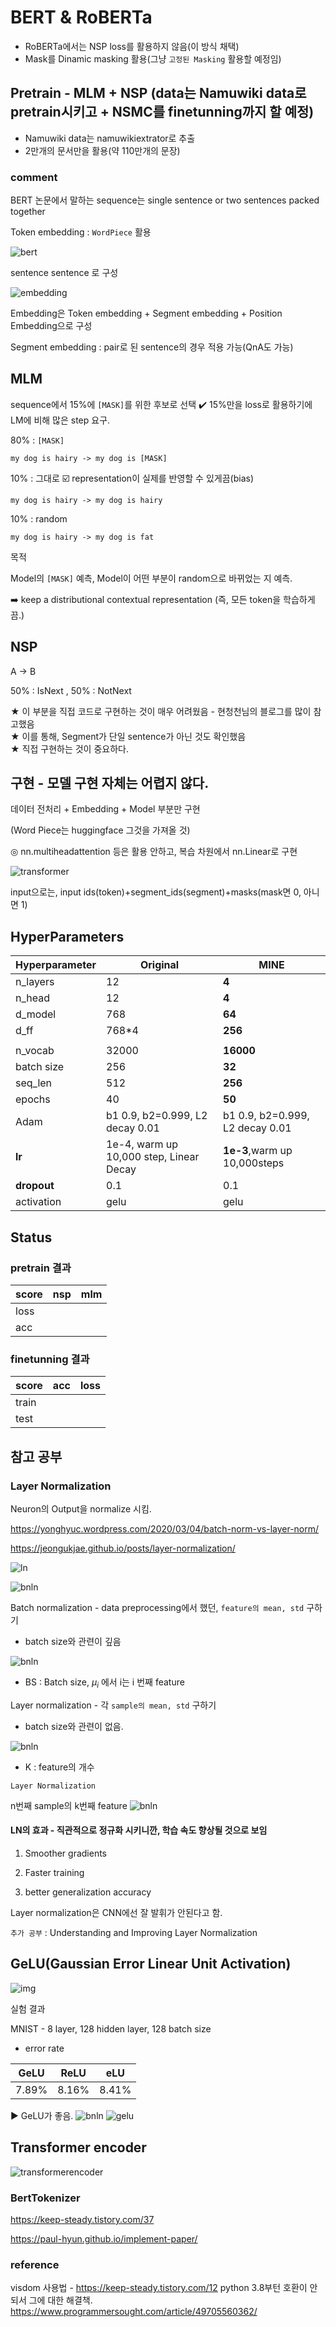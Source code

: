 # BERT & RoBERTa
- RoBERTa에서는 NSP loss를 활용하지 않음(이 방식 채택)
- Mask를 Dinamic masking 활용(그냥 `고정된 Masking` 활용할 예정임)

## Pretrain - MLM + NSP (data는 Namuwiki data로 pretrain시키고 + NSMC를 finetunning까지 할 예정)
- Namuwiki data는 namuwikiextrator로 추출  
- 2만개의 문서만을 활용(약 110만개의 문장)  

### comment

BERT 논문에서 말하는 sequence는 single sentence or two sentences packed together

Token embedding : `WordPiece` 활용

![bert](https://github.com/Chuck2Win/BERT/blob/main/img/bert.png)

<CLS> sentence <SEP> sentence 로 구성

![embedding](https://github.com/Chuck2Win/BERT/blob/main/img/embedding.png)

Embedding은 Token embedding + Segment embedding + Position Embedding으로 구성

Segment embedding : pair로 된 sentence의 경우 적용 가능(QnA도 가능)



## MLM

sequence에서 15%에 `[MASK]`를 위한 후보로 선택 :heavy_check_mark: 15%만을 loss로 활용하기에 LM에 비해 많은 step 요구.

80% :  `[MASK]` 

```
my dog is hairy -> my dog is [MASK]
```

10% : 그대로 :ballot_box_with_check: representation이 실제를 반영할 수 있게끔(bias) 

```
my dog is hairy -> my dog is hairy
```

10% : random

```
my dog is hairy -> my dog is fat
```

목적 

Model의 `[MASK]` 예측, Model이 어떤 부분이 random으로 바뀌었는 지 예측.

:arrow_right: keep a distributional contextual representation (즉, 모든 token을 학습하게끔.)



## NSP

A -> B

50% : IsNext , 50% : NotNext

★ 이 부분을 직접 코드로 구현하는 것이 매우 어려웠음 - 현청천님의 블로그를 많이 참고했음  
★ 이를 통해, Segment가 단일 sentence가 아닌 것도 확인했음  
★ 직접 구현하는 것이 중요하다.  


## 구현 - 모델 구현 자체는 어렵지 않다.

데이터 전처리 + Embedding + Model 부분만 구현

(Word Piece는 huggingface 그것을 가져올 것)

◎ nn.multiheadattention 등은 활용 안하고, 복습 차원에서 nn.Linear로 구현

![transformer](https://github.com/Chuck2Win/BERT/blob/main/img/transformer.png)

input으로는, input ids(token)+segment_ids(segment)+masks(mask면 0, 아니면 1)


## HyperParameters

| Hyperparameter |             Original                    |           MINE                                          |
| -------------- | ------------------------------- | ----------------------------------------- |
| n_layers       | 12                              | **4**                                         |
| n_head         | 12                              | **4**                                         |
| d_model        | 768                             | **64**                                       |
| d_ff           | 768*4                           | **256**                                     |
|                |                                 |                                           |
| n_vocab        | 32000                           | **16000**                                      |
| batch size     | 256                             | **32**                                        |
| seq_len        | 512                             | **256**                                       |
| epochs         | 40                              | **50**                                       |
| Adam           | b1 0.9, b2=0.999, L2 decay 0.01 | b1 0.9, b2=0.999, L2 decay 0.01           |
| **lr**         | 1e-4, warm up 10,000 step, Linear Decay                           | **1e-3**,warm up 10,000steps|
| **dropout**    | 0.1                             | 0.1                                       |
| activation     | gelu                            | gelu                                      |

## Status  
### pretrain 결과  
| score |             nsp                    |           mlm                                          |
| -------------- | ------------------------------- | ----------------------------------------- |
| loss       |                               |                                          |
| acc         |                               |                                          |
### finetunning 결과    
| score |             acc                    |           loss                                          |
| -------------- | ------------------------------- | ----------------------------------------- |
| train       |                               |                                          |
| test         |                               |                                          |




## 참고 공부

### Layer Normalization

Neuron의 Output을 normalize 시킴.

https://yonghyuc.wordpress.com/2020/03/04/batch-norm-vs-layer-norm/

https://jeongukjae.github.io/posts/layer-normalization/

![ln](https://github.com/Chuck2Win/BERT/blob/main/img/ln.png)

![bnln](https://github.com/Chuck2Win/BERT/blob/main/img/bnln.png)

Batch normalization - data preprocessing에서 했던,  `feature의 mean, std` 구하기

- batch size와 관련이 깊음

![bnln](https://github.com/Chuck2Win/BERT/blob/main/img/eq1.png)

- BS : Batch size, $\mu_i$ 에서 i는 i 번째 feature



Layer normalization - 각 `sample의 mean, std` 구하기

- batch size와 관련이 없음.

![bnln](https://github.com/Chuck2Win/BERT/blob/main/img/eq2.png)

- K : feature의 개수

`Layer Normalization` 

n번째 sample의 k번째 feature
![bnln](https://github.com/Chuck2Win/BERT/blob/main/img/eq3.png)


#### LN의 효과 - 직관적으로 정규화 시키니깐, 학습 속도 향상될 것으로 보임

1) Smoother gradients

2) Faster training

3) better generalization accuracy

Layer normalization은 CNN에선 잘 발휘가 안된다고 함.

`추가 공부` : Understanding and Improving Layer Normalization



## GeLU(Gaussian Error Linear Unit Activation)

![img](https://blog.kakaocdn.net/dn/baz54S/btqAVIiRUqA/42LPxGbfBgoBdIKuCVxE90/img.png)

실험 결과

MNIST - 8 layer, 128 hidden layer, 128 batch size

- error rate

| GeLU  | ReLU  | eLU   |
| ----- | ----- | ----- |
| 7.89% | 8.16% | 8.41% |

:arrow_forward: GeLU가 좋음.
![bnln](https://github.com/Chuck2Win/BERT/blob/main/img/eq4.png)
![gelu](https://github.com/Chuck2Win/BERT/blob/main/img/gelu.png)

## Transformer encoder

![transformerencoder](https://github.com/Chuck2Win/BERT/blob/main/img/transformerencoder.png)



### BertTokenizer

https://keep-steady.tistory.com/37

https://paul-hyun.github.io/implement-paper/

### reference
visdom 사용법 - https://keep-steady.tistory.com/12
python 3.8부턴 호환이 안되서 그에 대한 해결책.
https://www.programmersought.com/article/49705560362/
